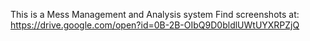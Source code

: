 This is a Mess Management and Analysis system
Find screenshots at: https://drive.google.com/open?id=0B-2B-OIbQ9D0bldlUWtUYXRPZjQ
